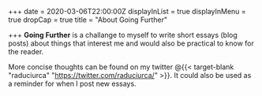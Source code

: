 +++
date = 2020-03-06T22:00:00Z
displayInList = true
displayInMenu = true
dropCap = true
title = "About Going Further"

+++
**Going Further** is a challange to myself to write short essays (blog posts) about things that interest me and would also be practical to know for the reader.

More concise thoughts can be found on my twitter @{{< target-blank "raduciurca" "https://twitter.com/raduciurca/" >}}. It could also be used as a reminder for when I post new essays.